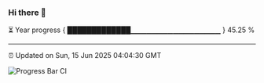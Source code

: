 ### Hi there 👋

⏳ Year progress { █████████████▁▁▁▁▁▁▁▁▁▁▁▁▁▁▁▁▁ } 45.25 %

---

⏰ Updated on Sun, 15 Jun 2025 04:04:30 GMT

![Progress Bar CI](https://github.com/IshwaranRudhara/GIT-ACTION/workflows/Progress%20Bar%20CI/badge.svg)

